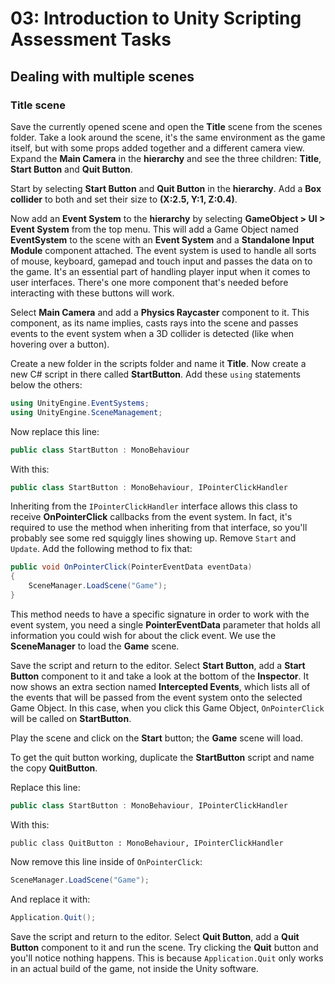 # 03: Introduction to Unity Scripting Assessment Tasks

## Dealing with multiple scenes

### Title scene

Save the currently opened scene and open the **Title** scene from the scenes folder. Take a look around the scene, it's the same environment as the game itself, but with some props added together and a different camera view. Expand the **Main Camera** in the **hierarchy** and see the three children: **Title**, **Start Button** and **Quit Button**.

Start by selecting **Start Button** and **Quit Button** in the **hierarchy**. Add a **Box collider** to both and set their size to **(X:2.5, Y:1, Z:0.4)**.

Now add an **Event System** to the **hierarchy** by selecting **GameObject > UI > Event System** from the top menu. This will add a Game Object named **EventSystem** to the scene with an **Event System** and a **Standalone Input Module** component attached. The event system is used to handle all sorts of mouse, keyboard, gamepad and touch input and passes the data on to the game. It's an essential part of handling player input when it comes to user interfaces. There's one more component that's needed before interacting with these buttons will work.

Select **Main Camera** and add a **Physics Raycaster** component to it. This component, as its name implies, casts rays into the scene and passes events to the event system when a 3D collider is detected (like when hovering over a button).

Create a new folder in the scripts folder and name it **Title**. Now create a new C# script in there called **StartButton**. Add these `using` statements below the others:

```csharp
using UnityEngine.EventSystems;
using UnityEngine.SceneManagement;
```

Now replace this line:

```csharp
public class StartButton : MonoBehaviour
```

With this:

```csharp
public class StartButton : MonoBehaviour, IPointerClickHandler
```

Inheriting from the `IPointerClickHandler` interface allows this class to receive **OnPointerClick** callbacks from the event system. In fact, it's required to use the method when inheriting from that interface, so you'll probably see some red squiggly lines showing up. Remove `Start` and `Update`. Add the following method to fix that:

```csharp
public void OnPointerClick(PointerEventData eventData) 
{
    SceneManager.LoadScene("Game"); 
}
```

This method needs to have a specific signature in order to work with the event system, you need a single **PointerEventData** parameter that holds all information you could wish for about the click event. We use the **SceneManager** to load the **Game** scene.

Save the script and return to the editor. Select **Start Button**, add a **Start Button** component to it and take a look at the bottom of the **Inspector**. It now shows an extra section named **Intercepted Events**, which lists all of the events that will be passed from the event system onto the selected Game Object. In this case, when you click this Game Object, `OnPointerClick` will be called on **StartButton**.

Play the scene and click on the **Start** button; the **Game** scene will load.

To get the quit button working, duplicate the **StartButton** script and name the copy **QuitButton**.

Replace this line:

```csharp
public class StartButton : MonoBehaviour, IPointerClickHandler
```

With this:

```chsarp
public class QuitButton : MonoBehaviour, IPointerClickHandler
```

Now remove this line inside of `OnPointerClick`:

```csharp
SceneManager.LoadScene("Game");
```

And replace it with:

```csharp
Application.Quit();
```

Save the script and return to the editor. Select **Quit Button**, add a **Quit Button** component to it and run the scene. Try clicking the **Quit** button and you'll notice nothing happens. This is because `Application.Quit` only works in an actual build of the game, not inside the Unity software.
